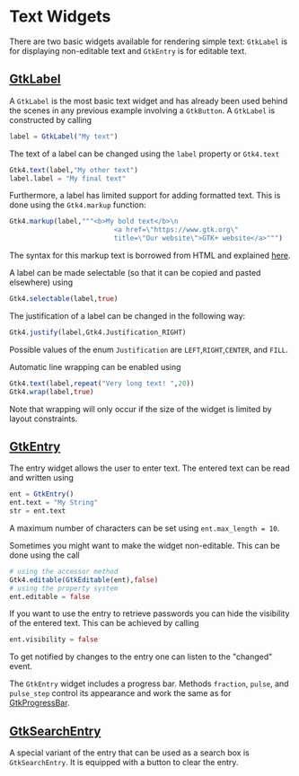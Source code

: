 # Text Widgets

There are two basic widgets available for rendering simple text: `GtkLabel` is for
displaying non-editable text and `GtkEntry` is for editable text.

## [GtkLabel](https://docs.gtk.org/gtk4/class.Label.html)

A `GtkLabel` is the most basic text widget and has already been used behind the
scenes in any previous example involving a `GtkButton`.
A `GtkLabel` is constructed by calling
```julia
label = GtkLabel("My text")
```
The text of a label can be changed using the `label` property or `Gtk4.text`
```julia
Gtk4.text(label,"My other text")
label.label = "My final text"
```
Furthermore, a label has limited support for adding formatted text. This is done
using the `Gtk4.markup` function:
```julia
Gtk4.markup(label,"""<b>My bold text</b>\n
                          <a href=\"https://www.gtk.org\"
                          title=\"Our website\">GTK+ website</a>""")
```
The syntax for this markup text is borrowed from HTML and explained [here](https://docs.gtk.org/Pango/pango_markup.html).

A label can be made selectable (so that it can be copied and pasted elsewhere) using
```julia
Gtk4.selectable(label,true)
```

The justification of a label can be changed in the following way:
```julia
Gtk4.justify(label,Gtk4.Justification_RIGHT)
```
Possible values of the enum `Justification` are `LEFT`,`RIGHT`,`CENTER`, and `FILL`.

Automatic line wrapping can be enabled using
```julia
Gtk4.text(label,repeat("Very long text! ",20))
Gtk4.wrap(label,true)
```
Note that wrapping will only occur if the size of the widget is limited by layout constraints.

## [GtkEntry](https://docs.gtk.org/gtk4/class.Entry.html)

The entry widget allows the user to enter text. The entered text can be read and written using
```julia
ent = GtkEntry()
ent.text = "My String"
str = ent.text
```
A maximum number of characters can be set using `ent.max_length = 10`.

Sometimes you might want to make the widget non-editable. This can be done using the call
```julia
# using the accessor method
Gtk4.editable(GtkEditable(ent),false)
# using the property system
ent.editable = false
```
If you want to use the entry to retrieve passwords you can hide the visibility of the entered text.
This can be achieved by calling
```julia
ent.visibility = false
```
To get notified by changes to the entry one can listen to the "changed" event.

The `GtkEntry` widget includes a progress bar. Methods `fraction`, `pulse`, and `pulse_step` control its appearance and work the same as for [GtkProgressBar](@ref).

## [GtkSearchEntry](https://docs.gtk.org/gtk4/class.SearchEntry.html)

A special variant of the entry that can be used as a search box is `GtkSearchEntry`. It is equipped
with a button to clear the entry.
